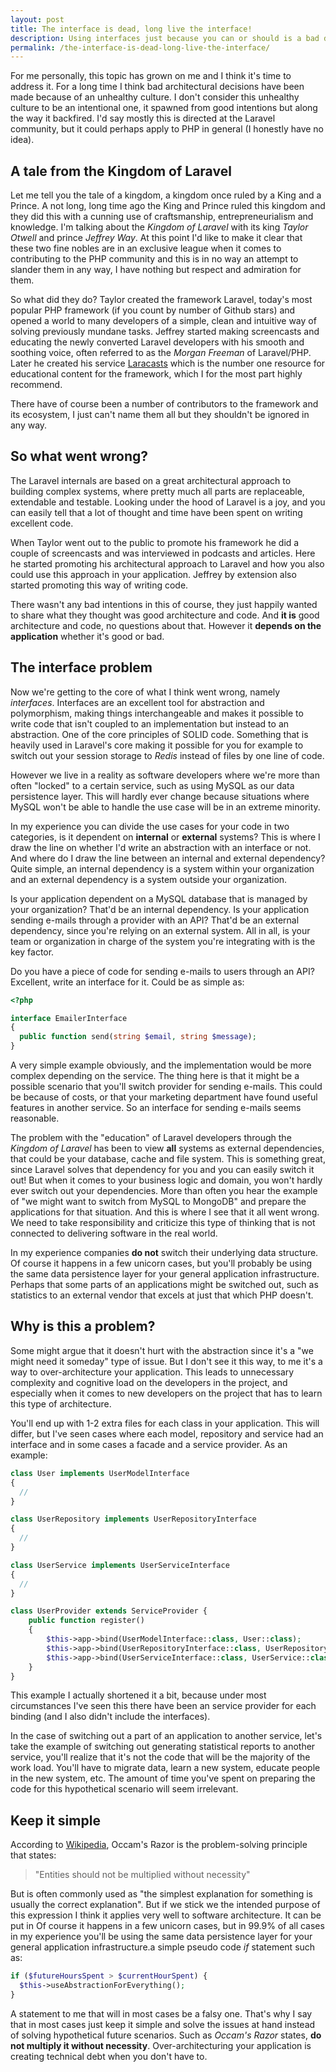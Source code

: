 ```yaml
---
layout: post
title: The interface is dead, long live the interface!
description: Using interfaces just because you can or should is a bad decision, it often ends up with over-architectured application. Let's explore why this culture has evolved (especially in the Laravel world) and how to deal with it.
permalink: /the-interface-is-dead-long-live-the-interface/
---
```


For me personally, this topic has grown on me and I think it's time to address it. For a long time I think bad architectural decisions have been made because of an unhealthy culture. I don't consider this unhealthy culture to be an intentional one, it spawned from good intentions but along the way it backfired. I'd say mostly this is directed at the Laravel community, but it could perhaps apply to PHP in general (I honestly have no idea).

<!-- more -->

##  A tale from the Kingdom of Laravel

Let me tell you the tale of a kingdom, a kingdom once ruled by a King and a Prince. A not long, long time ago the King and Prince ruled this kingdom and they did this with a cunning use of craftsmanship, entrepreneurialism and knowledge. I'm talking about the _Kingdom of Laravel_ with its king _Taylor Otwell_ and prince _Jeffrey Way_. At this point I'd like to make it clear that these two fine nobles are in an exclusive league when it comes to contributing to the PHP community and this is in no way an attempt to slander them in any way, I have nothing but respect and admiration for them.

So what did they do? Taylor created the framework Laravel, today's most popular PHP framework (if you count by number of Github stars) and opened a world to many developers of a simple, clean and intuitive way of solving previously mundane tasks. Jeffrey started making screencasts and educating the newly converted Laravel developers with his smooth and soothing voice, often referred to as the _Morgan Freeman_ of Laravel/PHP. Later he created his service [Laracasts](https://www.laracasts.com) which is the number one resource for educational content for the framework, which I for the most part highly recommend.

There have of course been a number of contributors to the framework and its ecosystem, I just can't name them all but they shouldn't be ignored in any way. 

## So what went wrong?

The Laravel internals are based on a great architectural approach to building complex systems, where pretty much all parts are replaceable, extendable and testable. Looking under the hood of Laravel is a joy, and you can easily tell that a lot of thought and time have been spent on writing excellent code.

When Taylor went out to the public to promote his framework he did a couple of screencasts and was interviewed in podcasts and articles. Here he started promoting his architectural approach to Laravel and how you also could use this approach in your application. Jeffrey by extension also started promoting this way of writing code.

There wasn't any bad intentions in this of course, they just happily wanted to share what they thought was good architecture and code. And **it is** good architecture and code, no questions about that. However it **depends on the application** whether it's good or bad. 

## The interface problem

Now we're getting to the core of what I think went wrong, namely _interfaces_. Interfaces are an excellent tool for abstraction and polymorphism, making things interchangeable and makes it possible to write code that isn't coupled to an implementation but instead to an abstraction. One of the core principles of SOLID code. Something that is heavily used in Laravel's core making it possible for you for example to switch out your session storage to _Redis_ instead of files by one line of code.

However we live in a reality as software developers where we're more than often "locked" to a certain service, such as using MySQL as our data persistence layer. This will hardly ever change because situations where MySQL won't be able to handle the use case will be in an extreme minority.

In my experience you can divide the use cases for your code in two categories, is it dependent on **internal** or **external** systems? This is where I draw the line on whether I'd write an abstraction with an interface or not. And where do I draw the line between an internal and external dependency? Quite simple, an internal dependency is a system within your organization and an external dependency is a system outside your organization.

Is your application dependent on a MySQL database that is managed by your organization? That'd be an internal dependency. Is your application sending e-mails through a provider with an API? That'd be an external dependency, since you're relying on an external system. All in all, is your team or organization in charge of the system you're integrating with is the key factor.


Do you have a piece of code for sending e-mails to users through an API? Excellent, write an interface for it. Could be as simple as:

```php
<?php

interface EmailerInterface
{
  public function send(string $email, string $message);
}
```

A very simple example obviously, and the implementation would be more complex depending on the service. The thing here is that it might be a possible scenario that you'll switch provider for sending e-mails. This could be because of costs, or that your marketing department have found useful features in another service. So an interface for sending e-mails seems reasonable.

The problem with the "education" of Laravel developers through the _Kingdom of Laravel_ has been to view **all** systems as external dependencies, that could be your database, cache and file system. This is something great, since Laravel solves that dependency for you and you can easily switch it out! But when it comes to your business logic and domain, you won't hardly ever switch out your dependencies. More than often you hear the example of "we might want to switch from MySQL to MongoDB" and prepare the applications for that situation. And this is where I see that it all went wrong. We need to take responsibility and criticize this type of thinking that is not connected to delivering software in the real world.

In my experience companies **do not** switch their underlying data structure. Of course it happens in a few unicorn cases, but you'll probably be using the same data persistence layer for your general application infrastructure. Perhaps that some parts of an applications might be switched out, such as statistics to an external vendor that excels at just that which PHP doesn't.

## Why is this a problem?

Some might argue that it doesn't hurt with the abstraction since it's a "we might need it someday" type of issue. But I don't see it this way, to me it's a way to over-architecture your application. This leads to unnecessary complexity and cognitive load on the developers in the project, and especially when it comes to new developers on the project that has to learn this type of architecture.

You'll end up with 1-2 extra files for each class in your application. This will differ, but I've seen cases where each model, repository and service had an interface and in some cases a facade and a service provider. As an example:

```php
class User implements UserModelInterface
{
  //
}

class UserRepository implements UserRepositoryInterface
{
  //
}

class UserService implements UserServiceInterface
{
  //
}

class UserProvider extends ServiceProvider {
    public function register()
    {
        $this->app->bind(UserModelInterface::class, User::class);
        $this->app->bind(UserRepositoryInterface::class, UserRepository::class);
        $this->app->bind(UserServiceInterface::class, UserService::class);
    }
}
```

This example I actually shortened it a bit, because under most circumstances I've seen this there have been an service provider for each binding (and I also didn't include the interfaces).

In the case of switching out a part of an application to another service, let's take the example of switching out generating statistical reports to another service, you'll realize that it's not the code that will be the majority of the work load. You'll have to migrate data, learn a new system, educate people in the new system, etc. The amount of time you've spent on preparing the code for this hypothetical scenario will seem irrelevant.

## Keep it simple

According to [Wikipedia](https://en.wikipedia.org/wiki/Occam%27s_razor), Occam's Razor is the problem-solving principle that states:

> "Entities should not be multiplied without necessity"

But is often commonly used as "the simplest explanation for something is usually the correct explanation". But if we stick we the intended purpose of this expression I think it applies very well to software architecture. It can be put in Of course it happens in a few unicorn cases, but in 99.9% of all cases in my experience you'll be using the same data persistence layer for your general application infrastructure.a simple pseudo code _if_ statement such as:

```php
if ($futureHoursSpent > $currentHourSpent) {
  $this->useAbstractionForEverything();
}
```

A statement to me that will in most cases be a falsy one. That's why I say that in most cases just keep it simple and solve the issues at hand instead of solving hypothetical future scenarios. Such as _Occam's Razor_ states, **do not multiply it without necessity**. Over-architecturing your application is creating technical debt when you don't have to.